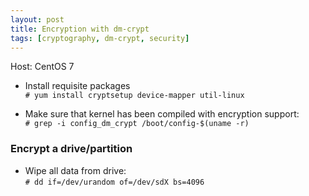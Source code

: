```yaml
---
layout: post
title: Encryption with dm-crypt
tags: [cryptography, dm-crypt, security]
---
```


Host: CentOS 7<br>

- Install requisite packages<br>
`# yum install cryptsetup device-mapper util-linux`<br>

- Make sure that kernel has been compiled with encryption support:<br>
`# grep -i config_dm_crypt /boot/config-$(uname -r)`

<H3>Encrypt a drive/partition</H3>

- Wipe all data from drive:<br>
`# dd if=/dev/urandom of=/dev/sdX bs=4096`



